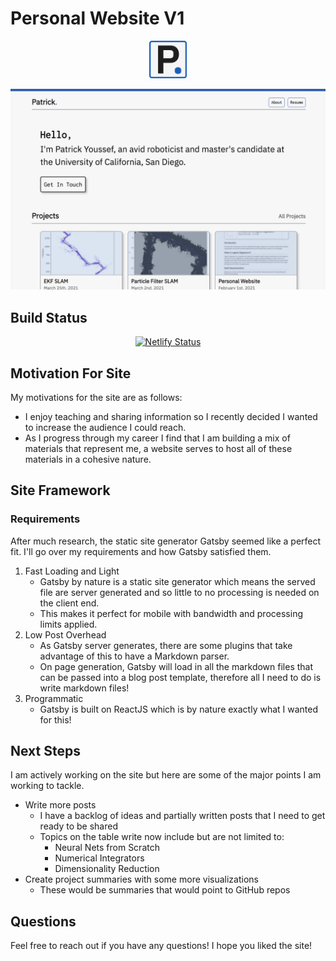 # Personal Website V1

<p align="center">
  <a href="https://patrickyoussef.com" alt="Link to my website!" target="_blank">
    <img src="src/images/favicon.png" width="12%"/>
  </a>
</p>

![Site Image](./git_images/WebsiteSnip.jpg)

## Build Status

<p align="center">
  <a href="https://app.netlify.com/sites/friendly-sammet-e1f609/deploys" target="_blank">
    <img src="https://api.netlify.com/api/v1/badges/cf127b78-7ef0-47e7-ac09-07c77071aff4/deploy-status" alt="Netlify Status" />
  </a>
</p>

## Motivation For Site

My motivations for the site are as follows:

- I enjoy teaching and sharing information so I recently decided I wanted to increase the audience I could reach.
- As I progress through my career I find that I am building a mix of materials that represent me, a website serves to host all of these materials in a cohesive nature.

## Site Framework

### Requirements

After much research, the static site generator Gatsby seemed like a perfect fit. I'll go over my requirements and how Gatsby satisfied them.

1. Fast Loading and Light
   - Gatsby by nature is a static site generator which means the served file are server generated and so little to no processing is needed on the client end.
   - This makes it perfect for mobile with bandwidth and processing limits applied.
2. Low Post Overhead
   - As Gatsby server generates, there are some plugins that take advantage of this to have a Markdown parser.
   - On page generation, Gatsby will load in all the markdown files that can be passed into a blog post template, therefore all I need to do is write markdown files!
3. Programmatic
   - Gatsby is built on ReactJS which is by nature exactly what I wanted for this!

## Next Steps

I am actively working on the site but here are some of the major points I am working to tackle.

- Write more posts
  - I have a backlog of ideas and partially written posts that I need to get ready to be shared
  - Topics on the table write now include but are not limited to:
    - Neural Nets from Scratch
    - Numerical Integrators
    - Dimensionality Reduction
- Create project summaries with some more visualizations
  - These would be summaries that would point to GitHub repos

## Questions

Feel free to reach out if you have any questions! I hope you liked the site!